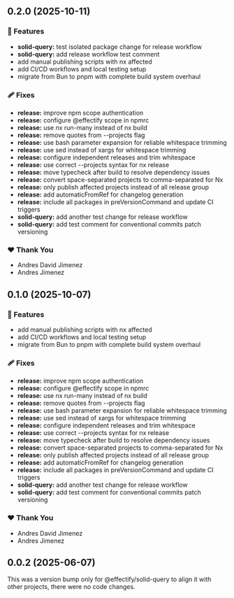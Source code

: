 ## 0.2.0 (2025-10-11)

### 🚀 Features

- **solid-query:** test isolated package change for release workflow
- **solid-query:** add release workflow test comment
- add manual publishing scripts with nx affected
- add CI/CD workflows and local testing setup
- migrate from Bun to pnpm with complete build system overhaul

### 🩹 Fixes

- **release:** improve npm scope authentication
- **release:** configure @effectify scope in npmrc
- **release:** use nx run-many instead of nx build
- **release:** remove quotes from --projects flag
- **release:** use bash parameter expansion for reliable whitespace trimming
- **release:** use sed instead of xargs for whitespace trimming
- **release:** configure independent releases and trim whitespace
- **release:** use correct --projects syntax for nx release
- **release:** move typecheck after build to resolve dependency issues
- **release:** convert space-separated projects to comma-separated for Nx
- **release:** only publish affected projects instead of all release group
- **release:** add automaticFromRef for changelog generation
- **release:** include all packages in preVersionCommand and update CI triggers
- **solid-query:** add another test change for release workflow
- **solid-query:** add test comment for conventional commits patch versioning

### ❤️ Thank You

- Andres David Jimenez
- Andres Jimenez

## 0.1.0 (2025-10-07)

### 🚀 Features

- add manual publishing scripts with nx affected
- add CI/CD workflows and local testing setup
- migrate from Bun to pnpm with complete build system overhaul

### 🩹 Fixes

- **release:** improve npm scope authentication
- **release:** configure @effectify scope in npmrc
- **release:** use nx run-many instead of nx build
- **release:** remove quotes from --projects flag
- **release:** use bash parameter expansion for reliable whitespace trimming
- **release:** use sed instead of xargs for whitespace trimming
- **release:** configure independent releases and trim whitespace
- **release:** use correct --projects syntax for nx release
- **release:** move typecheck after build to resolve dependency issues
- **release:** convert space-separated projects to comma-separated for Nx
- **release:** only publish affected projects instead of all release group
- **release:** add automaticFromRef for changelog generation
- **release:** include all packages in preVersionCommand and update CI triggers
- **solid-query:** add another test change for release workflow
- **solid-query:** add test comment for conventional commits patch versioning

### ❤️ Thank You

- Andres David Jimenez
- Andres Jimenez

## 0.0.2 (2025-06-07)

This was a version bump only for @effectify/solid-query to align it with other projects, there were no code changes.